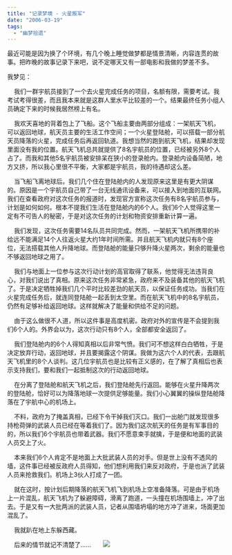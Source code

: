 ```yaml
---
title: "记录梦境 - 火星叛军"
date: "2006-03-19"
tags: 
  - "幽梦拾遗"
---
```


最近可能是因为换了个环境，有几个晚上睡觉做梦都是情景清晰，内容连贯的故事。把昨晚的故事记录下来吧，说不定哪天又有一部电影和我做的梦差不多。

我梦见：

    我们一群宇航员接到了一个去火星完成任务的项目，名额有限，需要考试。我考试考得很差，而且我本来就是这群人里水平比较差的一个。结果最终任务小组人员确定下来的时候我居然榜上有名。

    我欢天喜地的背着包上了飞船。这个飞船主要由两部分组成：一架航天飞机，可以返回地球，航天员主要的生活工作空间；一个火星登陆舱，可以搭载一部分航天员降落的火星，完成任务后再返回轨道。我想当然的跑到航天飞机，结果却发现里面没有我的位置。航天飞机总共就提供了8名宇航员的位置，已经被另外8个人占了。而我和其他5名宇航员被安排呆在狭小的登录舱内。登录舱内设备简陋，地方又挤，所以我心里很不平衡，大家都是宇航员，我的待遇却这么差。

    当飞船飞离地球后。我们几个住在登陆舱内的人发现原来这里是有更大阴谋的。原因是一个宇航员自己带了一台无线通讯设备来，可以接入到地面的互联网。我们在查看政府对这次任务的报道时，发现官方宣称这次任务有8名宇航员参与，计划是如何如何。根本不提我们生活在登陆舱内的6个人。我们6个人觉得这里一定有不可告人的秘密，于是对这次任务的计划和物资安排重新计算一遍。

    我们发现，这次任务需要14名队员共同完成。然而，一架航天飞机所携带的补给远不能满足14个人往返火星大约1年时间所需。并且航天飞机内就只有8个座位，无法搭载其他人升降地球。而登陆舱的能量只够升降火星两次，剩余的能量也不够返回地球之用了。

    我们与地面上一位参与这次行动计划的高官取得了联系，他觉得无法违背良心，对我们说出了真相。原来这次任务非常紧急，政府来不及装备其他的航天飞机了。于是决定牺牲掉我们几个平时比较差劲的航天员，以保证任务成功。当我们在火星完成任务后，就连同登陆舱一起丢到太空里。而在航天飞机中的8名宇航员，仍然有足够补给返回地球。这样就解决了能量和供给不足的问题。

    由于这么做很不人道，所以这件事是高度机密。政府对外的宣传是不会提到我们6个人的。外界会以为，这次行动只有8个人，全部都安全返回了。

    我们登陆舱内的6个人得知真相以后非常气愤。我们可不想这样白白牺牲，于是决定放弃行动，返回地球，并且要揭露这个阴谋。我做为这六个人的代表，去跟航天飞机里的8个人谈判。这几位宇航员也是比较有正义感的，在了解了真相后也表示支持我们，要和我们一起抵制这次的行动返回地球。

    在分离了登陆舱和航天飞机之后，我们登陆舱先行返回。能够在火星升降两次的登陆舱，恰好可以为降落地球一次提供足够能量。我们小心翼翼的操纵登陆舱降落在了宇航中心的机场上。

    不料，政府为了掩盖真相，已经下令干掉我们灭口。我们一出舱门就发现很多持枪荷弹的武装人员已经在等着我们了。因为我们这次航天的任务是有军事目的的，所以我们6个宇航员也带着武器。我们不愿意束手就擒，于是便和地面的武装人员交上了火。

    本来我们6个人肯定不是地面上大批武装人员的对手。但是世上没有不透风的墙，这件事已经被反政府人员得知，他们想利用我们来反对政府，于是也派了武装人员来抢救我们。机场上3伙人打成了一团。

    就在这时，按计划后期降落的航天飞机飞到机场上空准备降落。可是由于机场上一片混乱，航天飞机为了躲避障碍，滑离了跑道，一头撞在机场围墙上，冲了出去。于是又有一大批两派的武装人员，记者从围墙坍塌的地方冲了进来，场面更加混乱了。

    我就趴在地上东躲西藏。

    后来的情节就记不清楚了......       ![](images/smile_regular.gif)

